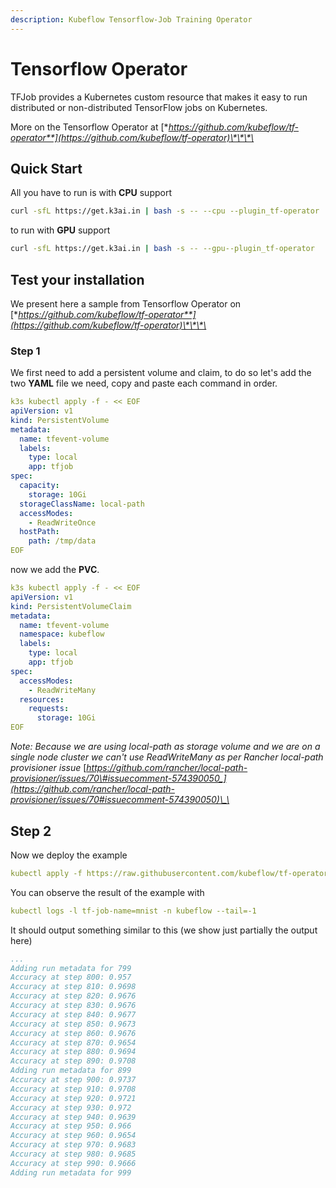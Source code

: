 ```yaml
---
description: Kubeflow Tensorflow-Job Training Operator
---
```


# Tensorflow Operator

TFJob provides a Kubernetes custom resource that makes it easy to run distributed or non-distributed TensorFlow jobs on Kubernetes.

More on the Tensorflow Operator at [**https://github.com/kubeflow/tf-operator**](https://github.com/kubeflow/tf-operator)\*\*\*\*

## Quick Start

All you have to run is with **CPU** support

```bash
curl -sfL https://get.k3ai.in | bash -s -- --cpu --plugin_tf-operator
```

to run with **GPU** support

```bash
curl -sfL https://get.k3ai.in | bash -s -- --gpu--plugin_tf-operator
```

## Test your installation

We present here a sample from Tensorflow Operator on [**https://github.com/kubeflow/tf-operator**](https://github.com/kubeflow/tf-operator)\*\*\*\*

### Step 1

We first need to add a persistent volume and claim, to do so let's add the two **YAML** file we need, copy and paste each command in order.

```yaml
k3s kubectl apply -f - << EOF
apiVersion: v1
kind: PersistentVolume
metadata:
  name: tfevent-volume
  labels:
    type: local
    app: tfjob
spec:
  capacity:
    storage: 10Gi
  storageClassName: local-path
  accessModes:
    - ReadWriteOnce
  hostPath:
    path: /tmp/data
EOF
```

now we add the **PVC**.

```yaml
k3s kubectl apply -f - << EOF
apiVersion: v1
kind: PersistentVolumeClaim
metadata:
  name: tfevent-volume
  namespace: kubeflow 
  labels:
    type: local
    app: tfjob
spec:
  accessModes:
    - ReadWriteMany
  resources:
    requests:
      storage: 10Gi
EOF
```

_Note: Because we are using local-path as storage volume and we are on a single node cluster we can't use ReadWriteMany as per Rancher local-path provisioner issue_ [_https://github.com/rancher/local-path-provisioner/issues/70\#issuecomment-574390050_](https://github.com/rancher/local-path-provisioner/issues/70#issuecomment-574390050)\_\_

## Step 2

Now we deploy the example

```yaml
kubectl apply -f https://raw.githubusercontent.com/kubeflow/tf-operator/master/examples/v1/mnist_with_summaries/tf_job_mnist.yaml
```

You can observe the result of the example with

```yaml
kubectl logs -l tf-job-name=mnist -n kubeflow --tail=-1
```

It should output something similar to this \(we show just partially the output here\)

```yaml
...
Adding run metadata for 799
Accuracy at step 800: 0.957
Accuracy at step 810: 0.9698
Accuracy at step 820: 0.9676
Accuracy at step 830: 0.9676
Accuracy at step 840: 0.9677
Accuracy at step 850: 0.9673
Accuracy at step 860: 0.9676
Accuracy at step 870: 0.9654
Accuracy at step 880: 0.9694
Accuracy at step 890: 0.9708
Adding run metadata for 899
Accuracy at step 900: 0.9737
Accuracy at step 910: 0.9708
Accuracy at step 920: 0.9721
Accuracy at step 930: 0.972
Accuracy at step 940: 0.9639
Accuracy at step 950: 0.966
Accuracy at step 960: 0.9654
Accuracy at step 970: 0.9683
Accuracy at step 980: 0.9685
Accuracy at step 990: 0.9666
Adding run metadata for 999
```

